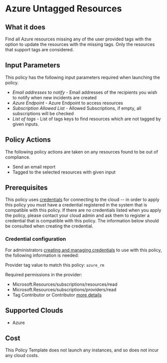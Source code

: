 # Azure Untagged Resources

## What it does

Find all Azure resources missing any of the user provided tags with the option to update the resources with the missing tags.
Only the resources that support tags are considered.

## Input Parameters

This policy has the following input parameters required when launching the policy.

- *Email addresses to notify* - Email addresses of the recipients you wish to notify when new incidents are created
- *Azure Endpoint* - Azure Endpoint to access resources
- *Subscription Allowed List* - Allowed Subscriptions, if empty, all subscriptions will be checked
- *List of tags* - List of tags keys to find resources which are not tagged by given inputs.

## Policy Actions

The following policy actions are taken on any resources found to be out of compliance.

- Send an email report
- Tagged to the selected resources with given input

## Prerequisites

This policy uses [credentials](https://docs.flexera.com/flexera/EN/Automation/ManagingCredentialsExternal.htm) for connecting to the cloud -- in order to apply this policy you must have a credential registered in the system that is compatible with this policy. If there are no credentials listed when you apply the policy, please contact your cloud admin and ask them to register a credential that is compatible with this policy. The information below should be consulted when creating the credential.

### Credential configuration

For administrators [creating and managing credentials](https://docs.flexera.com/flexera/EN/Automation/ManagingCredentialsExternal.htm) to use with this policy, the following information is needed:

Provider tag value to match this policy: `azure_rm`

Required permissions in the provider:

- Microsoft.Resources/subscriptions/resources/read
- Microsoft.Resources/subscriptions/providers/read
- Tag Contributor or Contributor [more details](https://docs.microsoft.com/en-us/azure/azure-resource-manager/management/tag-resources?tabs=json)

## Supported Clouds

- Azure

## Cost

This Policy Template does not launch any instances, and so does not incur any cloud costs.
